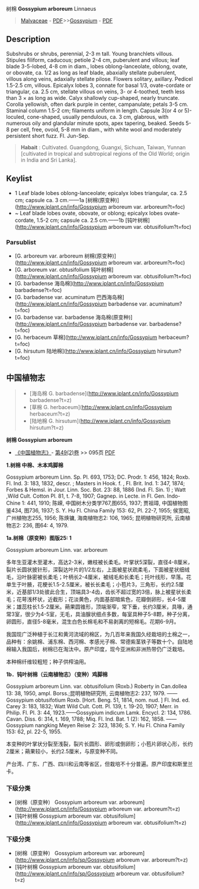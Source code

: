 树棉 **Gossypium arboreum** Linnaeus

> [Malvaceae](http://www.iplant.cn/info/Malvaceae?t=foc) - [PDF](http://www.iplant.cn/foc/pdf/Malvaceae.pdf)>>[Gossypium](http://www.iplant.cn/info/Gossypium?t=foc) - [PDF](http://www.iplant.cn/foc/pdf/Gossypium.pdf)

## Description

Subshrubs or shrubs, perennial, 2-3 m tall. Young branchlets villous. Stipules filiform, caducous; petiole 2-4 cm, puberulent and villous; leaf blade 3-5-lobed, 4-8 cm in diam., lobes oblong-lanceolate, oblong, ovate, or obovate, ca. 1/2 as long as leaf blade, abaxially stellate puberulent, villous along veins, adaxially stellate pilose. Flowers solitary, axillary. Pedicel 1.5-2.5 cm, villous. Epicalyx lobes 3, connate for basal 1/3, ovate-cordate or triangular, ca. 2.5 cm, stellate villous on veins, 3- or 4-toothed, teeth less than 3 × as long as wide. Calyx shallowly cup-shaped, nearly truncate. Corolla yellowish, often dark purple in center, campanulate; petals 3-5 cm. Staminal column 1.5-2 cm; filaments uniform in length. Capsule 3(or 4 or 5)-loculed, cone-shaped, usually pendulous, ca. 3 cm, glabrous, with numerous oily and glandular minute spots, apex tapering, beaked. Seeds 5-8 per cell, free, ovoid, 5-8 mm in diam., with white wool and moderately persistent short fuzz. Fl. Jun-Sep.


> **Habait** : 
> Cultivated. Guangdong, Guangxi, Sichuan, Taiwan, Yunnan [cultivated in tropical and subtropical regions of the Old World; origin in India and Sri Lanka].


## Keylist

* 1 Leaf blade lobes oblong-lanceolate; epicalyx lobes triangular, ca. 2.5 cm; capsule ca. 3 cm.——1a  [树棉(原变种)](http://www.iplant.cn/info/Gossypium arboreum var. arboreum?t=foc)
* ~ Leaf blade lobes ovate, obovate, or oblong; epicalyx lobes ovate-cordate, 1.5-2 cm; capsule ca. 2.5 cm.——1b  [钝叶树棉](http://www.iplant.cn/info/Gossypium arboreum var. obtusifolium?t=foc)



### Parsublist

* [G.  arboreum var. arboreum  树棉(原变种)](http://www.iplant.cn/info/Gossypium arboreum var. arboreum?t=foc)
* [G.  arboreum var. obtusifolium  钝叶树棉](http://www.iplant.cn/info/Gossypium arboreum var. obtusifolium?t=foc)
* [G.  barbadense  海岛棉](http://www.iplant.cn/info/Gossypium barbadense?t=foc)
* [G.  barbadense var. acuminatum  巴西海岛棉](http://www.iplant.cn/info/Gossypium barbadense var. acuminatum?t=foc)
* [G.  barbadense var. barbadense  海岛棉(原变种)](http://www.iplant.cn/info/Gossypium barbadense var. barbadense?t=foc)
* [G.  herbaceum  草棉](http://www.iplant.cn/info/Gossypium herbaceum?t=foc)
* [G.  hirsutum  陆地棉](http://www.iplant.cn/info/Gossypium hirsutum?t=foc)

## 中国植物志

> * [海岛棉  G.  barbadense](http://www.iplant.cn/info/Gossypium barbadense?t=z)
> * [草棉  G.  herbaceum](http://www.iplant.cn/info/Gossypium herbaceum?t=z)
> * [陆地棉  G.  hirsutum](http://www.iplant.cn/info/Gossypium hirsutum?t=z)


**树棉 Gossypium arboreum**

* [《中国植物志》](http://www.iplant.cn/frps)- [第49(2)卷](http://www.iplant.cn/frps/vol/49(2)) >> 095页 [PDF](http://www.iplant.cn/frps/pdf/49(2)/095.PDF)


**1.树棉 中棉、木本鸡脚棉**

Gossypium arboreum Linn. Sp. Pl. 693, 1753; DC. Prodr. 1: 456, 1824; Roxb. Fl. Ind. 3: 183, 1832, descr. ; Masters in Hook. f. , Fl. Brit. Ind. 1: 347, 1874; Forbes & Hemsl. in Jour. Linn. Soc. Bot. 23: 88, 1886 (Ind. Fl. Sin. 1) ; Watt ,Wild Cult. Cotton Pl. 81, t. 7-8, 1907; Gagnep. in Lecte. in Fl. Gen. Indo-Chine 1: 441, 1910; 陈嵘, 中国树木分类学767,图655, 1937; 贾祖璋, 中国植物图鉴434, 图736, 1937; S. Y. Hu Fl. China Family 153: 62, Pl. 22-7, 1955; 侯宽昭, 广州植物志255, 1956; 陈焕镛, 海南植物志2: 106, 1965; 昆明植物研究所, 云南植物志2: 236, 图64: 4, 1979.

**1a.树棉（原变种）图版25: 1**

Gossypium arboreum Linn. var. arboreum

多年生亚灌木至灌木，高达2-3米，嫩枝被长柔毛。叶掌状5深裂，直径4-8厘米，裂片长圆状披针形，深裂达叶片的1/2左右，上面被星状疏柔毛，下面被星状细绒毛，沿叶脉密被长柔毛；叶柄长2-4厘米，被绒毛和长柔毛；托叶线形，早落。花单生于叶腋，花梗长1.5-2.5厘米，被长长柔毛；小苞片3，三角形，长约2.5厘米，近基部1/3处彼此合生，顶端具3-4齿，齿长不超过宽的3倍，脉上被星状长柔毛；花萼浅杯状，近截形；花淡黄色，内面基部暗紫色，花瓣倒卵形，长4-5厘米；雄蕊柱长1.5-2厘米。蒴果圆锥形，顶端渐窄，常下垂，长约3厘米，具喙，通常3室，很少为4-5室，无毛，具油腺状细点多数，每室具种子5-8颗，种子分离，卵圆形，直径5-8毫米，混生白色长棉毛和不易剥离的短棉毛。花期6-9月。

我国现广泛种植于长江和黄河流域的棉区，为几百年来我国久经栽培的土棉之一，品种有：余姚棉、浦东棉、西河棉、孝感光子棉、常德紫茎铁子等数十个。自陆地棉输入我国后，树棉已在淘汰中。原产印度，现今亚洲和非洲热带仍广泛栽培。

本种棉纤维较粗短；种子供榨油用。

**1b．钝叶树棉（云南植物志）（变种）鸡脚棉**

Gossypium arboreum Linn. var. obtusifolium (Roxb.) Roberty in Can.dollea 13: 38, 1950, ampl. Borss.;昆明植物研究所, 云南植物志2: 237, 1979. ——Gossypium obtusifotium Roxb. [Hort. Beng. 51, 1814, nom. nud. ] Fl. Ind. ed. Carey 3: 183, 1832; Watt Wild Cult. Cott. Pl. 139, t. 19-20, 1907; Merr. in Philip. Fl. Pl. 3: 44, 1923.——Gossypium indicum Lamk. Encycl. 2: 134, 1786. Cavan. Diss. 6: 314, t. 169, 1788; Miq. Fl. Ind. Bat. 1 (2): 162, 1858. ——Gossypium nangking Meyen Reise 2: 323, 1836; S. Y. Hu Fl. China Family 153: 62, pl. 22-5, 1955.

本变种的叶掌状分裂至浅裂，裂片长圆形、卵形或倒卵形；小苞片卵状心形，长约2厘米；蒴果较小，长约2.5厘米，与原变种不同。

产台湾、广东、广西、四川和云南等省区，但栽培不十分普遍。原产印度和斯里兰卡。

### 下级分类
* [树棉（原变种）  Gossypium arboreum var. arboreum](http://www.iplant.cn/info/Gossypium arboreum var. arboreum?t=z)
* [钝叶树棉  Gossypium arboreum var. obtusifolium](http://www.iplant.cn/info/Gossypium arboreum var. obtusifolium?t=z)

### 下级分类
* [树棉（原变种）  Gossypium arboreum var. arboreum](http://www.iplant.cn/info/sp/Gossypium arboreum var. arboreum?t=z)
* [钝叶树棉  Gossypium arboreum var. obtusifolium](http://www.iplant.cn/info/sp/Gossypium arboreum var. obtusifolium?t=z)
